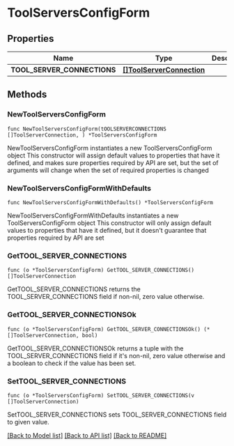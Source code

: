 # ToolServersConfigForm

## Properties

Name | Type | Description | Notes
------------ | ------------- | ------------- | -------------
**TOOL_SERVER_CONNECTIONS** | [**[]ToolServerConnection**](ToolServerConnection.md) |  | 

## Methods

### NewToolServersConfigForm

`func NewToolServersConfigForm(tOOLSERVERCONNECTIONS []ToolServerConnection, ) *ToolServersConfigForm`

NewToolServersConfigForm instantiates a new ToolServersConfigForm object
This constructor will assign default values to properties that have it defined,
and makes sure properties required by API are set, but the set of arguments
will change when the set of required properties is changed

### NewToolServersConfigFormWithDefaults

`func NewToolServersConfigFormWithDefaults() *ToolServersConfigForm`

NewToolServersConfigFormWithDefaults instantiates a new ToolServersConfigForm object
This constructor will only assign default values to properties that have it defined,
but it doesn't guarantee that properties required by API are set

### GetTOOL_SERVER_CONNECTIONS

`func (o *ToolServersConfigForm) GetTOOL_SERVER_CONNECTIONS() []ToolServerConnection`

GetTOOL_SERVER_CONNECTIONS returns the TOOL_SERVER_CONNECTIONS field if non-nil, zero value otherwise.

### GetTOOL_SERVER_CONNECTIONSOk

`func (o *ToolServersConfigForm) GetTOOL_SERVER_CONNECTIONSOk() (*[]ToolServerConnection, bool)`

GetTOOL_SERVER_CONNECTIONSOk returns a tuple with the TOOL_SERVER_CONNECTIONS field if it's non-nil, zero value otherwise
and a boolean to check if the value has been set.

### SetTOOL_SERVER_CONNECTIONS

`func (o *ToolServersConfigForm) SetTOOL_SERVER_CONNECTIONS(v []ToolServerConnection)`

SetTOOL_SERVER_CONNECTIONS sets TOOL_SERVER_CONNECTIONS field to given value.



[[Back to Model list]](../README.md#documentation-for-models) [[Back to API list]](../README.md#documentation-for-api-endpoints) [[Back to README]](../README.md)


